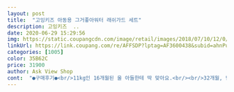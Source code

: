 ```yaml
---
layout: post 
title:  "고잉키즈 아동용 그거좋아워터 래쉬가드 세트" 
description: 고잉키즈  ..
date: 2020-06-29 15:29:56 
img: https://static.coupangcdn.com/image/retail/images/2018/07/10/12/0/99291504-9ea9-4fb6-9158-d9812a968f22.jpg 
linkUrl: https://link.coupang.com/re/AFFSDP?lptag=AF3600438&subid=ahnPublicAsk&pageKey=108423873&itemId=328215508&vendorItemId=3804763507&traceid=V0-113-94da16f5b2af1c93 
categories: [1005] 
color: 35B62C 
price: 31900 
author: Ask View Shop 
cont:  "●구매후기●<br/>11kg인 16개월된 울 아들한테 딱 맞아요.<br/><br/>32개월, 남아, 키94, 몸무게 13.<br/>7<br/>L사이즈가 100<br/> -110사이즈라해서 주문했는데 느낌은 거의 120<br/> -130 수준?<br/>그런데 생각보다 많이 커요.<br/><br/>그리고 목부분도 크긴해요.<br/><br/>길이는 팔다리 충분히 덮히구요.<br/> 그렇다고 길어서 접을 정도는 아닌 딱 이상적인 길이예요.<br/><br/>뒷짱구라 머리둘레 상위 10%에 속하는 아이인데도 모자 사이즈 넉넉하니 잘 맞아요.<br/> 둘레 길이 끈조절 가능해서 벗겨질 염려도 없고 짱짱하니 좋습니다.<br/><br/>모자도 앞에 챙도 넉넉하고 목 뒷부분도 넓어서 햇볕 잘 가려져요.<br/><br/>사이즈 고민 하실 분들을 위해 후기 작성합니다.<br/><br/>사이즈가 커서 내년에도 후년에도 입을수는 있겠네요.<br/><br/>사이즈도 딱맞아서 내년에 입힌다면 매력적인 엉덩이가 돋보일 정도로 타이트할 것 같아요.<br/> 내년에 못입을 수도 있겠는데?! 싶을 정도로 잘 맞습니다ㅋ<br/>수영복이라 접어서 놀게 해도 다시 펴지고 손바느질이라도 해야할까 싶었어요.<br/><br/>신축성도 좋고 사이즈도 맞고!<br/>아이가 통통하지 않은것도 있겠지만 몸통보단 팔다리 길이가 넘 길어요.<br/><br/>작년에 입던 수영복이 작아져서 급하게 주문했는데 다음날 잘 도착했어요.<br/><br/>재질 및 기타 사항 모두 맘에 들어서 내년에 작아져서 못입게 되면 다시 여기 제품 구매할 의향 있습니다!<br/>참 모자는 아주 좋은것같진 않아도 머리둘레 조절하는끈이 있어 좋네요<br/>키, 몸무게 보시다시피 마른 체형 남아입니다.<br/><br/>11kg인 16개월된 울 아들한테 딱 맞아요.<br/><br/>32개월, 남아, 키94, 몸무게 13.<br/>7<br/>L사이즈가 100<br/> -110사이즈라해서 주문했는데 느낌은 거의 120<br/> -130 수준?<br/>그런데 생각보다 많이 커요.<br/><br/>그리고 목부분도 크긴해요.<br/><br/>길이는 팔다리 충분히 덮히구요.<br/> 그렇다고 길어서 접을 정도는 아닌 딱 이상적인 길이예요.<br/><br/>뒷짱구라 머리둘레 상위 10%에 속하는 아이인데도 모자 사이즈 넉넉하니 잘 맞아요.<br/> 둘레 길이 끈조절 가능해서 벗겨질 염려도 없고 짱짱하니 좋습니다.<br/><br/>모자도 앞에 챙도 넉넉하고 목 뒷부분도 넓어서 햇볕 잘 가려져요.<br/><br/>사이즈 고민 하실 분들을 위해 후기 작성합니다.<br/><br/>사이즈가 커서 내년에도 후년에도 입을수는 있겠네요.<br/><br/>사이즈도 딱맞아서 내년에 입힌다면 매력적인 엉덩이가 돋보일 정도로 타이트할 것 같아요.<br/> 내년에 못입을 수도 있겠는데?! 싶을 정도로 잘 맞습니다ㅋ<br/>수영복이라 접어서 놀게 해도 다시 펴지고 손바느질이라도 해야할까 싶었어요.<br/><br/>신축성도 좋고 사이즈도 맞고!<br/>아이가 통통하지 않은것도 있겠지만 몸통보단 팔다리 길이가 넘 길어요.<br/><br/>작년에 입던 수영복이 작아져서 급하게 주문했는데 다음날 잘 도착했어요.<br/><br/>재질 및 기타 사항 모두 맘에 들어서 내년에 작아져서 못입게 되면 다시 여기 제품 구매할 의향 있습니다!<br/>참 모자는 아주 좋은것같진 않아도 머리둘레 조절하는끈이 있어 좋네요<br/>키, 몸무게 보시다시피 마른 체형 남아입니다.<br/><br/>" 
---
```

